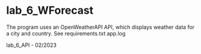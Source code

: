 # lab_6_WForecast

The program uses an OpenWeatherAPI API, which displays weather data for a city and country.
See requirements.txt
app.log

lab_6_API - 02/2023 

